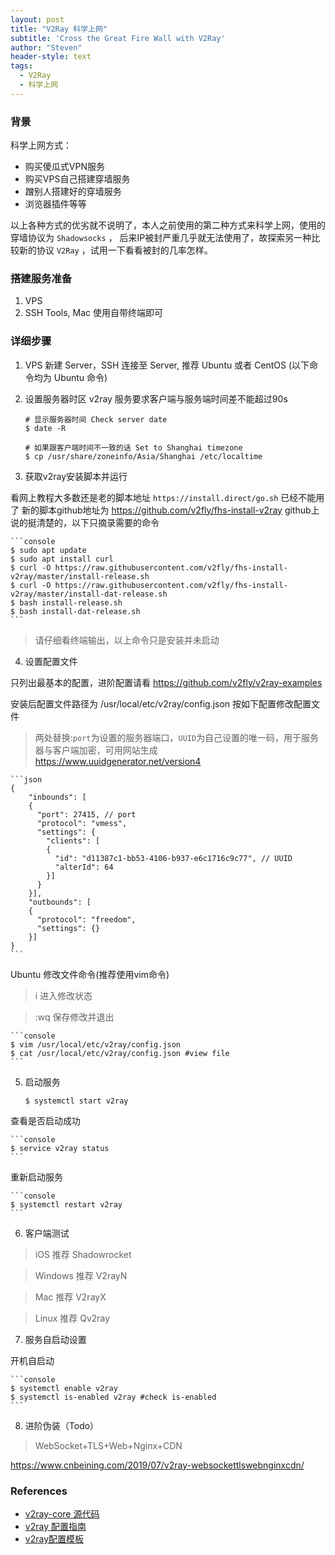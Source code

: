 ```yaml
---
layout: post
title: "V2Ray 科学上网"
subtitle: 'Cross the Great Fire Wall with V2Ray'
author: "Steven"
header-style: text
tags:
  - V2Ray
  - 科学上网
---
```


### 背景

科学上网方式：

- 购买傻瓜式VPN服务
- 购买VPS自己搭建穿墙服务
- 蹭别人搭建好的穿墙服务
- 浏览器插件等等

以上各种方式的优劣就不说明了，本人之前使用的第二种方式来科学上网，使用的穿墙协议为 `Shadowsocks` ， 后来IP被封严重几乎就无法使用了，故探索另一种比较新的协议 `V2Ray` ，试用一下看看被封的几率怎样。

### 搭建服务准备

1. VPS
2. SSH Tools, Mac 使用自带终端即可 

### 详细步骤

1. VPS 新建 Server，SSH 连接至 Server, 推荐 Ubuntu 或者 CentOS (以下命令均为 Ubuntu 命令)
2. 设置服务器时区 v2ray 服务要求客户端与服务端时间差不能超过90s

    ```console
    # 显示服务器时间 Check server date
    $ date -R 

    # 如果跟客户端时间不一致的话 Set to Shanghai timezone
    $ cp /usr/share/zoneinfo/Asia/Shanghai /etc/localtime

    ```  

3. 获取v2ray安装脚本并运行 

看网上教程大多数还是老的脚本地址 `https://install.direct/go.sh` 已经不能用了
新的脚本github地址为 https://github.com/v2fly/fhs-install-v2ray
github上说的挺清楚的，以下只摘录需要的命令

    ```console
    $ sudo apt update
    $ sudo apt install curl
    $ curl -O https://raw.githubusercontent.com/v2fly/fhs-install-v2ray/master/install-release.sh
    $ curl -O https://raw.githubusercontent.com/v2fly/fhs-install-v2ray/master/install-dat-release.sh
    $ bash install-release.sh
    $ bash install-dat-release.sh
    ```

>请仔细看终端输出，以上命令只是安装并未启动

4. 设置配置文件

只列出最基本的配置，进阶配置请看 https://github.com/v2fly/v2ray-examples

安装后配置文件路径为 /usr/local/etc/v2ray/config.json
按如下配置修改配置文件
>两处替换:`port`为设置的服务器端口，`UUID`为自己设置的唯一码，用于服务器与客户端加密，可用网站生成 https://www.uuidgenerator.net/version4

    ```json
    {
        "inbounds": [
        {
          "port": 27415, // port
          "protocol": "vmess",
          "settings": {
            "clients": [
            {
              "id": "d11387c1-bb53-4106-b937-e6c1716c9c77", // UUID 
              "alterId": 64
            }]
          }
        }],
        "outbounds": [
        {
          "protocol": "freedom",
          "settings": {}
        }]
    }
    ```

Ubuntu 修改文件命令(推荐使用vim命令)
>i 进入修改状态 

>:wq 保存修改并退出

    ```console
    $ vim /usr/local/etc/v2ray/config.json
    $ cat /usr/local/etc/v2ray/config.json #view file 
    ```

5. 启动服务

    ```console
    $ systemctl start v2ray
    ```

查看是否启动成功

    ```console
    $ service v2ray status
    ```

重新启动服务

    ```console
    $ systemctl restart v2ray
    ```

6. 客户端测试

>iOS  推荐 Shadowrocket 

>Windows 推荐 V2rayN  

>Mac 推荐 V2rayX  

>Linux 推荐 Qv2ray

7. 服务自启动设置

开机自启动

    ```console
    $ systemctl enable v2ray
    $ systemctl is-enabled v2ray #check is-enabled
    ```

8. 进阶伪装（Todo）

>WebSocket+TLS+Web+Nginx+CDN

https://www.cnbeining.com/2019/07/v2ray-websockettlswebnginxcdn/

### References
- [v2ray-core 源代码](https://github.com/v2ray/v2ray-core)
- [v2ray 配置指南](https://toutyrater.github.io)
- [v2ray配置模板](https://github.com/KiriKira/vTemplate)
